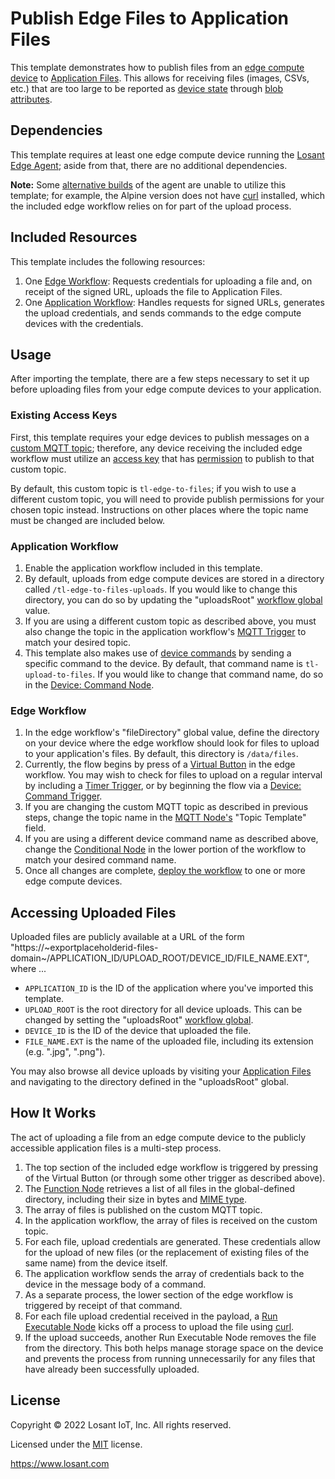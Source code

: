 # Publish Edge Files to Application Files

This template demonstrates how to publish files from an [edge compute device](https://docs.losant.com/devices/edge-compute/) to [Application Files](https://docs.losant.com/applications/files/). This allows for receiving files (images, CSVs, etc.) that are too large to be reported as [device state](https://docs.losant.com/devices/state/) through [blob attributes](https://docs.losant.com/devices/blobs/).

## Dependencies

This template requires at least one edge compute device running the [Losant Edge Agent](https://docs.losant.com/edge-compute/edge-agent-usage/); aside from that, there are no additional dependencies.

**Note:** Some [alternative builds](https://docs.losant.com/edge-compute/edge-agent-installation/#alternative-edge-agent-builds) of the agent are unable to utilize this template; for example, the Alpine version does not have [curl](https://docs.losant.com/edge-compute/edge-agent-installation/#alternative-edge-agent-builds) installed, which the included edge workflow relies on for part of the upload process.

## Included Resources

This template includes the following resources:

1. One [Edge Workflow](https://docs.losant.com/workflows/edge-workflows/): Requests credentials for uploading a file and, on receipt of the signed URL, uploads the file to Application Files.
2. One [Application Workflow](https://docs.losant.com/workflows/application-workflows/): Handles requests for signed URLs, generates the upload credentials, and sends commands to the edge compute devices with the credentials.

## Usage

After importing the template, there are a few steps necessary to set it up before uploading files from your edge compute devices to your application.

### Existing Access Keys

First, this template requires your edge devices to publish messages on a [custom MQTT topic](https://docs.losant.com/mqtt/overview/#custom-topics); therefore, any device receiving the included edge workflow must utilize an [access key](https://docs.losant.com/applications/access-keys/) that has [permission](https://docs.losant.com/applications/access-keys/#additional-mqtt-topics-access) to publish to that custom topic.

By default, this custom topic is `tl-edge-to-files`; if you wish to use a different custom topic, you will need to provide publish permissions for your chosen topic instead. Instructions on other places where the topic name must be changed are included below.

### Application Workflow

1. Enable the application workflow included in this template.
2. By default, uploads from edge compute devices are stored in a directory called `/tl-edge-to-files-uploads`. If you would like to change this directory, you can do so by updating the "uploadsRoot" [workflow global](https://docs.losant.com/workflows/overview/#workflow-globals) value. 
3. If you are using a different custom topic as described above, you must also change the topic in the application workflow's [MQTT Trigger](https://docs.losant.com/workflows/triggers/mqtt/) to match your desired topic.
4. This template also makes use of [device commands](https://docs.losant.com/devices/commands/) by sending a specific command to the device. By default, that command name is `tl-upload-to-files`. If you would like to change that command name, do so in the [Device: Command Node](https://docs.losant.com/workflows/outputs/device-command/).

### Edge Workflow

1. In the edge workflow's "fileDirectory" global value, define the directory on your device where the edge workflow should look for files to upload to your application's files. By default, this directory is `/data/files`.
2. Currently, the flow begins by press of a [Virtual Button](https://docs.losant.com/workflows/triggers/virtual-button/) in the edge workflow. You may wish to check for files to upload on a regular interval by including a [Timer Trigger](https://docs.losant.com/workflows/triggers/timer/), or by beginning the flow via a [Device: Command Trigger](https://docs.losant.com/workflows/triggers/device-command/).
3. If you are changing the custom MQTT topic as described in previous steps, change the topic name in the [MQTT Node's](https://docs.losant.com/workflows/outputs/mqtt/) "Topic Template" field.
4. If you are using a different device command name as described above, change the [Conditional Node](https://docs.losant.com/workflows/logic/conditional/) in the lower portion of the workflow to match your desired command name.
5. Once all changes are complete, [deploy the workflow](https://docs.losant.com/workflows/edge-workflows/#deploying-versions) to one or more edge compute devices.

## Accessing Uploaded Files

Uploaded files are publicly available at a URL of the form "https://~exportplaceholderid-files-domain~/APPLICATION_ID/UPLOAD_ROOT/DEVICE_ID/FILE_NAME.EXT", where ...

- `APPLICATION_ID` is the ID of the application where you've imported this template.
- `UPLOAD_ROOT` is the root directory for all device uploads. This can be changed by setting the "uploadsRoot" [workflow global](https://docs.losant.com/workflows/overview/#workflow-globals).
- `DEVICE_ID` is the ID of the device that uploaded the file.
- `FILE_NAME.EXT` is the name of the uploaded file, including its extension (e.g. ".jpg", ".png").

You may also browse all device uploads by visiting your [Application Files](https://docs.losant.com/applications/files/) and navigating to the directory defined in the "uploadsRoot" global.

## How It Works

The act of uploading a file from an edge compute device to the publicly accessible application files is a multi-step process.

1. The top section of the included edge workflow is triggered by pressing of the Virtual Button (or through some other trigger as described above).
2. The [Function Node](https://docs.losant.com/workflows/logic/function/) retrieves a list of all files in the global-defined directory, including their size in bytes and [MIME type](https://docs.losant.com/workflows/logic/function/).
3. The array of files is published on the custom MQTT topic.
4. In the application workflow, the array of files is received on the custom topic.
5. For each file, upload credentials are generated. These credentials allow for the upload of new files (or the replacement of existing files of the same name) from the device itself.
6. The application workflow sends the array of credentials back to the device in the message body of a command.
7. As a separate process, the lower section of the edge workflow is triggered by receipt of that command.
8. For each file upload credential received in the payload, a [Run Executable Node](https://docs.losant.com/workflows/data/run-executable/) kicks off a process to upload the file using [curl](https://curl.se/).
9. If the upload succeeds, another Run Executable Node removes the file from the directory. This both helps manage storage space on the device and prevents the process from running unnecessarily for any files that have already been successfully uploaded.

## License

Copyright &copy; 2022 Losant IoT, Inc. All rights reserved.

Licensed under the [MIT](https://github.com/Losant/losant-templates/blob/master/LICENSE.txt) license.

https://www.losant.com